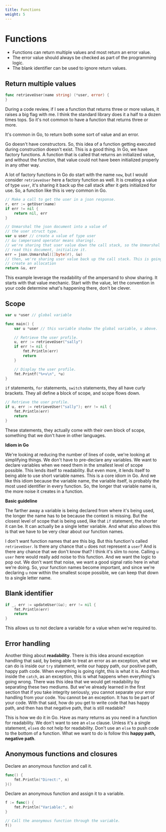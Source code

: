 ```yaml
---
title: Functions
weight: 5
---
```


# Functions

- Functions can return multiple values and most return an error value.
- The error value should always be checked as part of the programming logic.
- The blank identifier can be used to ignore return values.

## Return multiple values

```go
func retrieveUser(name string) (*user, error) {
}
```

During a code review, if I see a function that returns three or more values, it raises a big flag with me. I think the standard library does it a half to a dozen times tops. So it's not common to have a function that returns three or more.

It's common in Go, to return both some sort of value and an error.

Go doesn't have constructors. So, this idea of a function getting executed during construction doesn't exist. This is a good thing. In Go, we have factory functions. A function that is called that returns an initialized value, and without the function, that value could not have been initialized properly in any other way.

A lot of factory functions in Go do start with the name `new`, but I would consider `retrieveUser` here a factory function as well. It is creating a value of type `user`, it's sharing it back up the call stack after it gets initialized for use. So, a function like this is very common in Go.

```go
// Make a call to get the user in a json response.
r, err := getUser(name)
if err != nil {
    return nil, err
}

// Unmarshal the json document into a value of
// the user struct type.
var u user // create a value of type user
// &u (ampersand operator means sharing).
// we're sharing that user value down the call stack, so the Unmarshal function can
// read this document, initialize it.
err = json.Unmarshal([]byte(r), &u)
// then, we're sharing user value back up the call stack. This is going to
// create an allocation
return &u, err
```

This example leverage the readability of the ampersand to show sharing. It starts with that value mechanic. Start with the value, let the convention in your code determine what's happening there, don't be clever.

## Scope

```go
var u *user // global variable

func main() {
    var u *user // this variable shadow the global variable, u above.

	// Retrieve the user profile.
	u, err := retrieveUser("sally")
	if err != nil {
		fmt.Println(err)
		return
	}

	// Display the user profile.
	fmt.Printf("%+v\n", *u)
}
```

`if` statements, `for` statements, `switch` statements, they all have curly brackets. They all define a block of scope, and scope flows down.

```go
// Retrieve the user profile.
if u, err := retrieveUser("sally"); err != nil {
    fmt.Println(err)
    return
}
```

These statements, they actually come with their own block of scope, something that we don't have in other languages.

**Idiom in Go**

We're looking at reducing the number of lines of code, we're looking at simplifying things. We don't have to pre-declare any variables. We want to declare variables when we need them in the smallest level of scope possible. This lends itself to readability. But even more, it lends itself to being able to use short variable names. This is a core idiom in Go. And we like this idiom because the variable name, the variable itself, is probably the most used identifier in every function. So, the longer that variable name is, the more noise it creates in a function.

**Basic guideline**

The farther away a variable is being declared from where it's being used, the longer the name has to be because the context is missing. But the closest level of scope that is being used, like that `if` statement, the shorter it can be. It can actually be a single letter variable. And what also allows this is that we have to be very clear about our function names.

I don't want function names that are this big. But this function's called `retrieveUser`. Is there any chance that `u` does not represent a `user`? And is there any chance that we don't know that? I think it's slim to none. Calling `u` `user` here would really add noise to this function. And we want the logic to pop out. We don't want that noise, we want a good signal ratio here in what we're doing. So, your function names become important, and since we're declaring `u` now within the smallest scope possible, we can keep that down to a single letter name.

## Blank identifier

```go
if _, err := updateUser(&u); err != nil {
    fmt.Println(err)
    return
}
```

This allows us to not declare a variable for a value when we're required to.

## Error handling

Another thing about **readability**. There is this idea around exception handling that said, by being able to treat an error as an exception, what we can do is inside our `try` statement, write our happy path, our positive path, happy path code. When everything is going right, this is what it is. And then inside the `catch`, as an exception, this is what happens when everything's going wrong. There was this idea that we would get readability by separating these two mediums. But we've already learned in the first section that if you take integrity seriously, you cannot separate your error handling from your code. You cannot be an exception. It has to be part of your code. With that said, how do you get to write code that has happy path, and then has that negative path, that is still readable?

This is how we do it in Go. Have as many returns as you need in a function for readability. We don't want to see an `else` clause. Unless it's a single statement, `else`s do not help for readability. Don't use an `else` to push code to the bottom of a function. What we want to do is follow this **happy path, negative path**.

## Anonymous functions and closures

Declare an anonymous function and call it.

```go
func() {
    fmt.Println("Direct:", n)
}()
```

Declare an anonymous function and assign it to a variable.

```go
f := func() {
    fmt.Println("Variable:", n)
}

// Call the anonymous function through the variable.
f()
```
